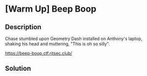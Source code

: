 # [Warm Up] Beep Boop

## Description

Chase stumbled upon Geometry Dash installed on Anthony's laptop, shaking his head and muttering, "This is oh so silly".

https://beep-boop.ctf.ritsec.club/

## Solution


